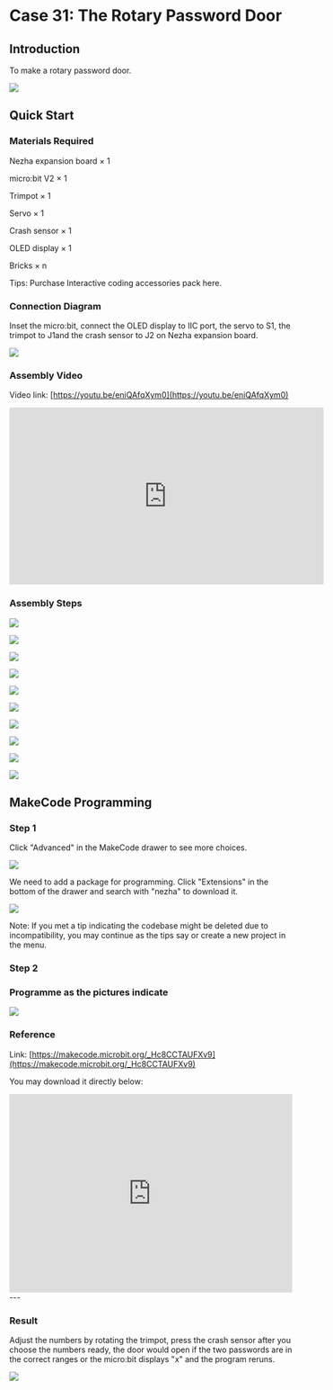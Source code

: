 # Case 31: The Rotary Password Door
## Introduction
To make a rotary password door. 

![](./images/case_31_01.png)

## Quick Start 



### Materials Required


Nezha expansion board × 1

micro:bit V2 × 1

Trimpot × 1 

Servo  × 1

Crash sensor  × 1

OLED display  × 1

Bricks × n

Tips: Purchase Interactive coding accessories pack here. 




### Connection Diagram 

Inset the micro:bit, connect the OLED display to IIC port, the servo to S1, the trimpot to J1and the crash sensor to J2 on Nezha expansion board. 


![](./images/case_31_03.png)



### Assembly Video


Video link: [https://youtu.be/eniQAfqXym0](https://youtu.be/eniQAfqXym0)

<iframe width="560" height="315" src="https://www.youtube.com/embed/eniQAfqXym0" title="YouTube video player" frameborder="0" allow="accelerometer; autoplay; clipboard-write; encrypted-media; gyroscope; picture-in-picture" allowfullscreen></iframe>

### Assembly Steps

![](./images/case_step_31_01.png)

![](./images/case_step_31_02.png)

![](./images/case_step_31_03.png)

![](./images/case_step_31_04.png)

![](./images/case_step_31_05.png)

![](./images/case_step_31_06.png)

![](./images/case_step_31_07.png)

![](./images/case_step_31_08.png)

![](./images/case_step_31_09.png)

![](./images/case_step_31_10.png)



## MakeCode Programming 



### Step 1


Click "Advanced" in the MakeCode drawer to see more choices. 

![](./images/case_01_10.png)




We need to add a package for programming. Click "Extensions" in the bottom of the drawer and search with "nezha" to download it. 

![](./images/case_03_09.png)

Note: If you met a tip indicating the codebase might be deleted due to incompatibility, you may continue as the tips say or create a new project in the menu. 

### Step 2



### Programme as the pictures indicate


![](./images/case_31_10.png)



### Reference

Link: [https://makecode.microbit.org/_Hc8CCTAUFXv9](https://makecode.microbit.org/_Hc8CCTAUFXv9)

You may download it directly below: 

<div style="position:relative;height:0;padding-bottom:70%;overflow:hidden;"><iframe style="position:absolute;top:0;left:0;width:100%;height:100%;" src="https://makecode.microbit.org/#pub:_Hc8CCTAUFXv9" frameborder="0" sandbox="allow-popups allow-forms allow-scripts allow-same-origin"></iframe></div>  
---

### Result
Adjust the numbers by rotating the trimpot, press the crash sensor after you choose the numbers ready, the door would open if the two passwords are in the correct ranges or the micro:bit displays "x" and the program reruns. 

![](./images/case-gif-31.gif)

